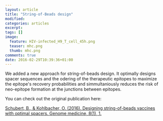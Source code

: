 ```yaml
---
layout: article
title: "String-of-Beads design"
modified:
categories: articles
excerpt:
tags: []
image:
  feature: HIV-infected_H9_T_cell_45h.png
  teaser: mhc.png
  thumb: mhc.png
comments: true
date: 2016-02-29T10:39:36+01:00
---
```


We added a new approach for string-of-beads design. It optimally designs spacer sequences and the odering of the therapeutic epitopes
to maximize the epitope's recovery probabilities and simmultaniously reduces the risk of neo-epitope formation at the junctions between epitopes.

You can check out the original publication here:

[Schubert, B., & Kohlbacher, O. (2016). Designing string-of-beads vaccines with optimal spacers. Genome medicine, 8(1), 1.](http://genomemedicine.biomedcentral.com/articles/10.1186/s13073-016-0263-6)
